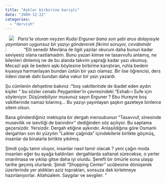 ```yaml
---
title: "Aşklar birbirine karıştı"
date: "2009-12-22"
categories: 
  - "dervish"
---
```


   _![](/uploads/image/ask-me1.jpg)   Paris’te oturan neyzen Kudsi Erguner bana son şebi arus dolayısıyle yayınlanan uygunsuz bir yazıyı göndererek fikrimi soruyor, cevabımdır :_              “Elli senedir Mevlâna ile ilgili yazılar okurum daha bunun kadar seviyesiz olana rastlamadım. Bunu yazan kimse ne tasavvufu anlamış, ne bilenleri dinlemiş ne de bu alanda takvim yaprağı kadar yazı okumuş. Mecazî aşk ile bedeni aşkı böylesine birbirine karıştıran, ruhla bedeni kıyasıya harmanlayan bundan üstün bir yazı olamaz. Bir lise öğrencisi, ders ödevi olarak dahi bundan daha vakur bir yazı yazardı.  
  
Şu cümlenin dehşetine bakınız :"boş vakitlerinde de ibadet eden aydın kişiler " bu sözler cenabı Peygamber’in çevresindeki “Eshab-ı Sufe için söyleniyor. Düşünebiliyor musunuz sayın Erguner ? Ebu Hureyre boş vakitlerinde namaz kılarmış... Bu yazıyı yayınlayan şaşkın gazeteye binlerce sitem olsun.

Bana gönderdiğiniz mektupta bir dergah mensubunun "Tasavvuf, sinesinde musevilik ve iseviliği de barındırır" dediğinden söz açılıyor. Bu saptama geçersizdir. Yersizdir. Dergah etiğine aykırıdır. Anlaşıldığına göre Osmanlı dergahları son iki yüzyılın “Laikler çağında” içindekilerle birlikte göçmüş, insanlar da binalarla birlikte yıkılmış.   
  
Şimdi çoğu tamir oluyor, insanlar nasıl tamir olacak ? yeni çağın moda  insanları eğer bu ayağa kaldırılan  dergahlarda saltanat sürecekse, o yerler onarılmasa ve yıkılıp gitse daha iyi olurdu. Şerefli bir ömürle sona ulaşıp tarihe geçmiş olurlardı. Şimdi “Shopping Center” ucûbesine dönüşerek  üzerlerinde yer aldıkları aziz toprakları, sonsuza dek kirletmeye hazırlanıyorlar. Allahüalem. Saygılar ve sevgiler. "
